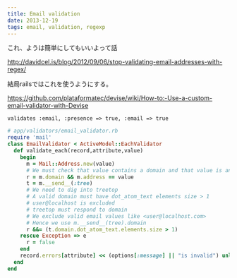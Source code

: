 ```yaml
---
title: Email validation
date: 2013-12-19
tags: email, validation, regexp
---
```



これ、ようは簡単にしてもいいよって話

<http://davidcel.is/blog/2012/09/06/stop-validating-email-addresses-with-regex/>


結局railsではこれを使うようにする。

<https://github.com/plataformatec/devise/wiki/How-to:-Use-a-custom-email-validator-with-Devise>


`validates :email, :presence => true, :email => true`

``` ruby
# app/validators/email_validator.rb
require 'mail'
class EmailValidator < ActiveModel::EachValidator
  def validate_each(record,attribute,value)
    begin
      m = Mail::Address.new(value)
      # We must check that value contains a domain and that value is an email address
      r = m.domain && m.address == value
      t = m.__send__(:tree)
      # We need to dig into treetop
      # A valid domain must have dot_atom_text elements size > 1
      # user@localhost is excluded
      # treetop must respond to domain
      # We exclude valid email values like <user@localhost.com>
      # Hence we use m.__send__(tree).domain
      r &&= (t.domain.dot_atom_text.elements.size > 1)
    rescue Exception => e
      r = false
    end
    record.errors[attribute] << (options[:message] || "is invalid") unless r
  end
end
```